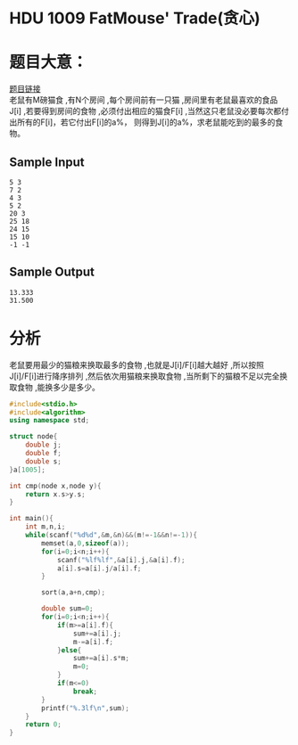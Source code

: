 # HDU 1009 FatMouse' Trade(贪心)


# 题目大意：
[题目链接](http://acm.hdu.edu.cn/showproblem.php?pid=1009)  
老鼠有M磅猫食 ,有N个房间  ,每个房间前有一只猫  ,房间里有老鼠最喜欢的食品 J[i] ,若要得到房间的食物 ,必须付出相应的猫食F[i]  ,当然这只老鼠没必要每次都付出所有的F[i]，若它付出F[i]的a%， 则得到J[i]的a%，求老鼠能吃到的最多的食物。
## Sample Input
	5 3
	7 2
	4 3
	5 2
	20 3
	25 18
	24 15
	15 10
	-1 -1

## Sample Output
	13.333
	31.500

# 分析
老鼠要用最少的猫粮来换取最多的食物 ,也就是J[i]/F[i]越大越好  ,所以按照J[i]/F[i]进行降序排列 ,然后依次用猫粮来换取食物  ,当所剩下的猫粮不足以完全换取食物 ,能换多少是多少。
```cpp
#include<stdio.h>
#include<algorithm>
using namespace std;

struct node{
	double j;
	double f;
	double s;
}a[1005];

int cmp(node x,node y){
	return x.s>y.s;
}

int main(){
	int m,n,i;
	while(scanf("%d%d",&m,&n)&&(m!=-1&&n!=-1)){
		memset(a,0,sizeof(a));
		for(i=0;i<n;i++){
			scanf("%lf%lf",&a[i].j,&a[i].f);
			a[i].s=a[i].j/a[i].f;
		}

		sort(a,a+n,cmp);

		double sum=0;
		for(i=0;i<n;i++){
			if(m>=a[i].f){
				sum+=a[i].j;
				m-=a[i].f;
			}else{
				sum+=a[i].s*m;
				m=0;
			}
			if(m<=0)
				break;
		}
		printf("%.3lf\n",sum);
	}
	return 0;
}
```

